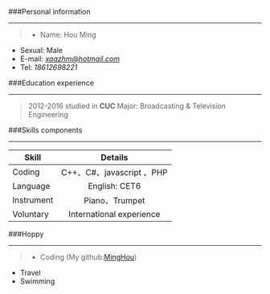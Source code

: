 ###Personal information
***
>- Name: Hou Ming              
- Sexual: Male
- E-mail: *xaazhm@hotmail.com*
- Tel: *18612698221*

###Education experience
***
>2012-2016  studied in **CUC**
Major: Broadcasting & Television Engineering

###Skills components
***
|   Skill   |    Details       |   
| ------------- |:------------:| 
|   Coding   |    C++、C#、javascript 、PHP       |  
| Language      | English: CET6 |
| Instrument      | Piano、Trumpet     | 
| Voluntary | International experience      | 
###Hoppy
***
>- Coding (My github:[MingHou](https://github.com/MingHou))
- Travel
- Swimming
